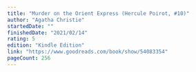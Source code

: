 ```yaml
---
title: "Murder on the Orient Express (Hercule Poirot, #10)"
author: "Agatha Christie"
startedDate: ""
finishedDate: "2021/02/14"
rating: 5
edition: "Kindle Edition"
link: "https://www.goodreads.com/book/show/54083354"
pageCount: 256
---
```



